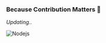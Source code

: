 ### Because Contribution Matters 👋

 *Updating..*

<!--
**incredible-India/incredible-India** is a ✨ _special_ ✨ repository because its `README.md` (this file) appears on your GitHub profile.

Here are some ideas to get you started:

- 🔭 I’m currently working on ...
- 🌱 I’m currently learning ...
- 👯 I’m looking to collaborate on ...
- 🤔 I’m looking for help with ...
- 💬 Ask me about ...
- 📫 How to reach me: ...
- 😄 Pronouns: ...
- ⚡ Fun fact: ...
-->

![Nodejs](https://www.google.com/url?sa=i&url=https%3A%2F%2Fwww.britefish.net%2Fc-programming-language%2F&psig=AOvVaw27Mhp4YPLUb0MXAM4ECoEL&ust=1650842124925000&source=images&cd=vfe&ved=0CAwQjRxqFwoTCPi_p6aoq_cCFQAAAAAdAAAAABAD)
